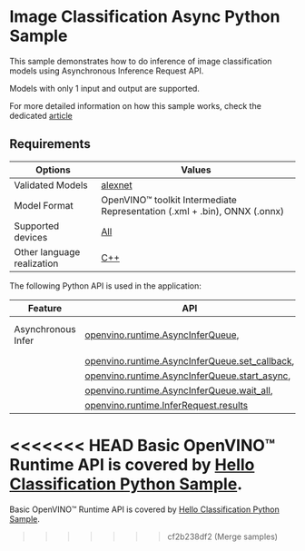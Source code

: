# Image Classification Async Python Sample

This sample demonstrates how to do inference of image classification models using Asynchronous Inference Request API.

Models with only 1 input and output are supported.

For more detailed information on how this sample works, check the dedicated [article](https://docs.openvino.ai/2023.3/openvino_sample_image_classification_async.html)

## Requirements

| Options                    | Values                                                                                                           |
| ---------------------------| -----------------------------------------------------------------------------------------------------------------|
| Validated Models           | [alexnet](https://docs.openvino.ai/2023.3/omz_models_model_alexnet.html)                                         |
| Model Format               | OpenVINO™ toolkit Intermediate Representation (.xml + .bin), ONNX (.onnx)                                        |
| Supported devices          | [All](https://docs.openvino.ai/2023.3/openvino_docs_OV_UG_supported_plugins_Supported_Devices.html)              |
| Other language realization | [C++](https://docs.openvino.ai/2023.3/openvino_sample_image_classification_async.html)                           |

The following Python API is used in the application:

| Feature            | API                                                                                                                                                                                                   | Description               |
| -------------------| ------------------------------------------------------------------------------------------------------------------------------------------------------------------------------------------------------|---------------------------|
| Asynchronous Infer | [openvino.runtime.AsyncInferQueue](https://docs.openvino.ai/2023.3/api/ie_python_api/_autosummary/openvino.runtime.AsyncInferQueue.html),                                                             | Do asynchronous inference |
|                    | [openvino.runtime.AsyncInferQueue.set_callback](https://docs.openvino.ai/2023.3/api/ie_python_api/_autosummary/openvino.runtime.AsyncInferQueue.html#openvino.runtime.AsyncInferQueue.set_callback),  |                           |
|                    | [openvino.runtime.AsyncInferQueue.start_async](https://docs.openvino.ai/2023.3/api/ie_python_api/_autosummary/openvino.runtime.AsyncInferQueue.html#openvino.runtime.AsyncInferQueue.start_async),    |                           |
|                    | [openvino.runtime.AsyncInferQueue.wait_all](https://docs.openvino.ai/2023.3/api/ie_python_api/_autosummary/openvino.runtime.AsyncInferQueue.html#openvino.runtime.AsyncInferQueue.wait_all),          |                           |
|                    | [openvino.runtime.InferRequest.results](https://docs.openvino.ai/2023.3/api/ie_python_api/_autosummary/openvino.runtime.InferRequest.html#openvino.runtime.InferRequest.results)                      |                           |

<<<<<<< HEAD
Basic OpenVINO™ Runtime API is covered by [Hello Classification Python Sample](https://docs.openvino.ai/2023.3/openvino_inference_engine_ie_bridges_python_sample_hello_classification_README.html).
=======
Basic OpenVINO™ Runtime API is covered by [Hello Classification Python Sample](https://docs.openvino.ai/2023.2/openvino_sample_hello_classification.html).
>>>>>>> cf2b238df2 (Merge samples)
